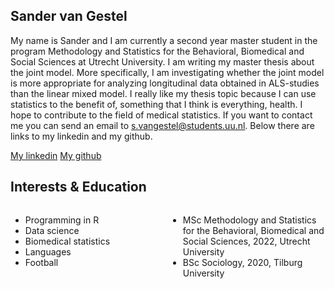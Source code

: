 ## Sander van Gestel
My name is Sander and I am currently a second year master student in the program Methodology and Statistics for the Behavioral, Biomedical and Social Sciences at Utrecht University. I am writing my master thesis about the joint model. More specifically, I am investigating whether the joint model is more appropriate for analyzing longitudinal data obtained in ALS-studies than the linear mixed model. I really like my thesis topic because I can use statistics to the benefit of, something that I think is everything, health. I hope to contribute to the field of medical statistics. If you want to contact me you can send an email to s.vangestel@students.uu.nl. Below there are links to my linkedin and my github.

<a href="https://nl.linkedin.com/in/sander-van-gestel-3366701b5">My linkedin</a>
<a href="https://github.com/veegeee">My github</a>

## Interests & Education
<div>
  <div style="float:left; width: 50%">
<ul>
  <li>Programming in R</li>
  <li>Data science</li>
  <li>Biomedical statistics</li>
  <li>Languages</li>
  <li>Football</li>
</ul>
  </div>
  <div style="float:left; width: 50%">
<ul>
  <li>MSc Methodology and Statistics for the Behavioral, Biomedical and Social Sciences, 2022, Utrecht University</li>
  <li>BSc Sociology, 2020, Tilburg University</li>
</ul>
  </div>
  </div>
